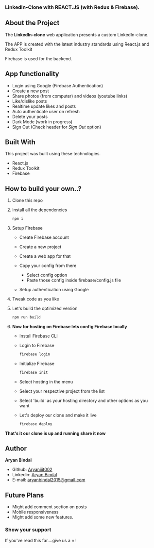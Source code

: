 ### LinkedIn-Clone with REACT.JS (with Redux & Firebase).

## About the Project

The <b>LinkedIn-clone</b> web application presents a custom LinkedIn-clone.

The APP is created with the latest industry standards using React.js and Redux Toolkit

Firebase is used for the backend.    

## App functionality

-   Login using Google (Firebase Authentication)
-   Create a new post
-   Share photos (from computer) and videos (youtube links)
-   Like/dislike posts
-   Realtime update likes and posts
-   Auto authenticate user on refresh
-   Delete your posts
-   Dark Mode (work in progress)
-   Sign Out (Check header for *Sign Out* option)  

## Built With

This project was built using these technologies.

- React.js
- Redux Toolkit
- Firebase    

## How to build your own..?

1. Clone this repo
1. Install all the dependencies
    ```bash
    npm i
    ```
1. Setup Firebase

    - Create Firebase account
    - Create a new project
    - Create a web app for that
    - Copy your config from there

        - Select config option
        - Paste those config inside firebase/config.js file

    - Setup authentication using Google

1. Tweak code as you like
1. Let's build the optimized version

    ```bash
    npm run build
    ```

1. **Now for hosting on Firebase lets config Firebase locally**

    - Install Firebase CLI
    - Login to Firebase

        ```bash
        firebase login
        ```

    - Initialize Firebase

        ```bash
        firebase init
        ```

    - Select hosting in the menu
    - Select your respective project from the list
    - Select 'build' as your hosting directory and other options as you want
    - Let's deploy our clone and make it live

        ```bash
        firebase deploy
        ```

**That's it our clone is up and running share it now**

## Author

​**Aryan Bindal**

- Github: [Aryaniiit002](https://github.com/aryaniiit002)
- Linkedin: [Aryan Bindal](https://www.linkedin.com/in/aryan-bindal-3077401ab/)
- E-mail: aryanbindal2015@gmail.com    

## Future Plans

-   Might add comment section on posts
-   Mobile responsiveness
-   Might add some new features.

### Show your support

If you've read this far....give us a ⭐️!


<!--
*** Thanks for checking out this README Template. If you have a suggestion that would
*** make this better, please fork the repo and create a pull request or simply open
*** an issue with the tag "enhancement".
-->